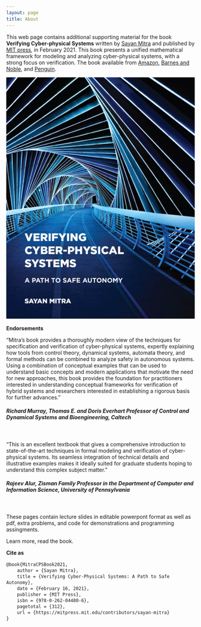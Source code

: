 ```yaml
---
layout: page
title: About
---
```

This web page contains additional supporting material for the book 
**Verifying Cyber-physical Systems** written by 
[Sayan Mitra][sayan-homepage] and published by [MIT press][mit-press-homepage], in February 2021. This book  presents a unified mathematical framework for modeling and analyzing cyber-physical systems, with a strong focus on verification.
The book available from [Amazon][amazon-bookpage], [Barnes and Noble][bn-page], and [Penguin][pr-page].

![CPSBook](images/CPSbookcover.jpg)


**Endorsements**

“Mitra’s book provides a thoroughly modern view of the techniques for specification and verification of cyber-physical systems, expertly explaining how tools from control theory, dynamical systems, automata theory, and formal methods can be combined to analyze safety in autonomous systems. Using a combination of conceptual examples that can be used to understand basic concepts and modern applications that motivate the need for new approaches, this book provides the foundation for practitioners interested in understanding conceptual frameworks for verification of hybrid systems and researchers interested in establishing a rigorous basis for further advances.”

<h5>Richard Murray, Thomas E. and Doris Everhart Professor of Control and Dynamical Systems and Bioengineering, Caltech</h5>

<br>

“This is an excellent textbook that gives a comprehensive introduction to state-of-the-art techniques in formal modeling and verification of cyber-physical systems. Its seamless integration of technical details and illustrative examples makes it ideally suited for graduate students hoping to understand this complex subject matter.”

<h5>Rajeev Alur, Zisman Family Professor in the Department of Computer and Information Science, University of Pennsylvania</h5>

<br>

These pages contain lecture slides in editable powerpont format as well as pdf, extra problems, and code for demonstrations and programming assingments.

Learn more, read the book.

**Cite as**
```
@book{MitraCPSBook2021,
	author = {Sayan Mitra},
	title = {Verifying Cyber-Physical Systems: A Path to Safe Autonomy},
	date = {February 16, 2021},
	publisher = {MIT Press},
	isbn = {978-0-262-04480-6},
	pagetotal = {312},
	url = {https://mitpress.mit.edu/contributors/sayan-mitra}
}
```

[sayan-homepage]:http://mitras.ece.illinois.edu/
[mit-press-homepage]:https://mitpress.mit.edu/books/verifying-cyber-physical-systems
[amazon-bookpage]:https://tinyurl.com/cpsbookmitra
[bn-page]:https://www.barnesandnoble.com/w/verifying-cyber-physical-systems-sayan-mitra/1137077478?ean=9780262044806
[pr-page]:https://www.penguinrandomhouse.com/books/669466/verifying-cyber-physical-systems-by-sayan-mitra/9780262044806/
